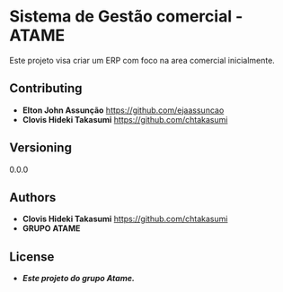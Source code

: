 # Sistema de Gestão comercial - ATAME

Este projeto visa criar um ERP com foco na area comercial inicialmente.

## Contributing
* **Elton John Assunção** https://github.com/ejaassuncao
* **Clovis Hideki Takasumi** https://github.com/chtakasumi

## Versioning
0.0.0

## Authors
* **Clovis Hideki Takasumi** https://github.com/chtakasumi
* **GRUPO ATAME**

## License
* ***Este projeto do grupo Atame.***
